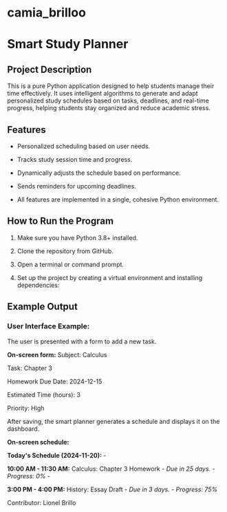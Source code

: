 # camia_brilloo


# Smart Study Planner


## Project Description

This is a pure Python application designed to help students manage their time effectively. It uses intelligent algorithms to generate and adapt personalized study schedules based on tasks, deadlines, and real-time progress, helping students stay organized and reduce academic stress.


## Features

- Personalized scheduling based on user needs.

- Tracks study session time and progress.

- Dynamically adjusts the schedule based on performance.

- Sends reminders for upcoming deadlines.

- All features are implemented in a single, cohesive Python environment.


## How to Run the Program

1. Make sure you have Python 3.8+ installed.

2. Clone the repository from GitHub.

3. Open a terminal or command prompt.

4. Set up the project by creating a virtual environment and installing dependencies:


## Example Output 

### **User Interface Example:**

 The user is presented with a form to add a new task.

 **On-screen form:** Subject: Calculus 

Task: Chapter 3 

Homework Due Date: 2024-12-15 

Estimated Time (hours): 3 

Priority: High 

After saving, the smart planner generates a schedule and displays it on the dashboard. 

**On-screen schedule:** 

**Today's Schedule (2024-11-20):** - 

**10:00 AM - 11:30 AM:** Calculus: Chapter 3 Homework - *Due in 25 days.* - *Progress: 0%* - 


**3:00 PM - 4:00 PM:** History: Essay Draft - *Due in 3 days.* - *Progress: 75%*



Contributor: Lionel Brillo
